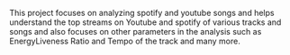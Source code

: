 This project focuses on analyzing spotify and youtube songs and helps understand the top streams on Youtube and spotify of various tracks and songs and also focuses on other parameters in the analysis such as
EnergyLiveness Ratio and Tempo of the track and many more.
